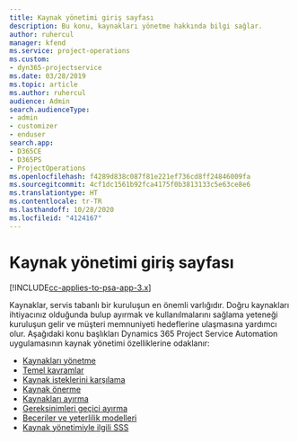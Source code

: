 ```yaml
---
title: Kaynak yönetimi giriş sayfası
description: Bu konu, kaynakları yönetme hakkında bilgi sağlar.
author: ruhercul
manager: kfend
ms.service: project-operations
ms.custom:
- dyn365-projectservice
ms.date: 03/28/2019
ms.topic: article
ms.author: ruhercul
audience: Admin
search.audienceType:
- admin
- customizer
- enduser
search.app:
- D365CE
- D365PS
- ProjectOperations
ms.openlocfilehash: f4289d838c087f81e221ef736cd8ff24846009fa
ms.sourcegitcommit: 4cf1dc1561b92fca4175f0b3813133c5e63ce8e6
ms.translationtype: HT
ms.contentlocale: tr-TR
ms.lasthandoff: 10/28/2020
ms.locfileid: "4124167"
---
```

# <a name="resource-management-home-page"></a>Kaynak yönetimi giriş sayfası

[!INCLUDE[cc-applies-to-psa-app-3.x](../includes/cc-applies-to-psa-app-3x.md)]

Kaynaklar, servis tabanlı bir kuruluşun en önemli varlığıdır. Doğru kaynakları ihtiyacınız olduğunda bulup ayırmak ve kullanılmalarını sağlama yeteneği kuruluşun gelir ve müşteri memnuniyeti hedeflerine ulaşmasına yardımcı olur. Aşağıdaki konu başlıkları Dynamics 365 Project Service Automation uygulamasının kaynak yönetimi özelliklerine odaklanır:

- [Kaynakları yönetme](manage-resources.md)
- [Temel kavramlar](reports-key-concepts.md)
- [Kaynak isteklerini karşılama](resource-management-fulfill-requests.md)
- [Kaynak önerme](resource-management-propose-resources.md)
- [Kaynakları ayırma](resource-management-book-resources-scheduleboard.md)
- [Gereksinimleri geçici ayırma](resource-management-softbook-requirements.md)
- [Beceriler ve yeterlilik modelleri](resource-management-skills-proficiency.md)
- [Kaynak yönetimiyle ilgili SSS](resource-management-faq.md)
